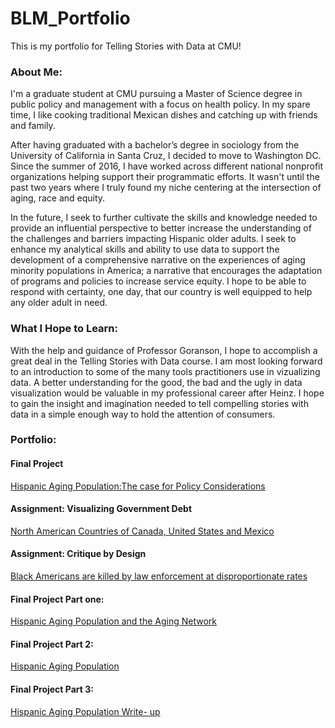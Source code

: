 # BLM_Portfolio
This is my portfolio for Telling Stories with Data at CMU!

### About Me:

I'm a graduate student at CMU pursuing a Master of Science degree in public policy and management with a focus on health policy. In my spare time, I like cooking traditional Mexican dishes and catching up with friends and family.
 
After having graduated with a bachelor’s degree in sociology from the University of California in Santa Cruz, I decided to move to Washington DC. Since the summer of 2016, I have worked across different national nonprofit organizations helping support their programmatic efforts. It wasn't until the past two years where I truly found my niche centering at the intersection of aging, race and equity.

In the future, I seek to further cultivate the skills and knowledge needed to provide an influential perspective to better increase the understanding of the challenges and barriers impacting Hispanic older adults. I seek to enhance my analytical skills and ability to use data to support the development of a comprehensive narrative on the experiences of aging minority populations in America; a narrative that encourages the adaptation of programs and policies to increase service equity. I hope to be able to respond with certainty, one day, that our country is well equipped to help any older adult in need.

### What I Hope to Learn:

With the help and guidance of Professor Goranson, I hope to accomplish a great deal in the Telling Stories with Data course. I am most looking forward to an introduction to some of the many tools practitioners use in vizualizing data. A better understanding for the good, the bad and the ugly in data visualization would be valuable in my professional career after Heinz. I hope to gain the insight and imagination needed to tell compelling stories with data in a simple enough way to hold the attention of consumers. 

### Portfolio:

#### Final Project
[Hispanic Aging Population:The case for Policy Considerations](https://carnegiemellon.shorthandstories.com/hispanic-aging-population/index.html)

#### Assignment: Visualizing Government Debt
[North American Countries of Canada, United States and Mexico](https://blunamac.github.io/BLM_Portfolio/dataviz2)

#### Assignment: Critique by Design
[Black Americans are killed by law enforcement at disproportionate rates](https://blunamac.github.io/BLM_Portfolio/dataviz3)

#### Final Project Part one:
[Hispanic Aging Population and the Aging Network](https://blunamac.github.io/BLM_Portfolio/final_project_BLM)

#### Final Project Part 2:
[Hispanic Aging Population](https://blunamac.github.io/BLM_Portfolio/Final_Part_Two)

#### Final Project Part 3:
[Hispanic Aging Population Write- up](https://blunamac.github.io/BLM_Portfolio/Final_Part_Three)
